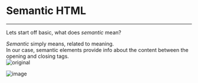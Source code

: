 # Semantic HTML

---

Lets start off basic, what does _semantic_ mean?

_Semantic_ simply means, related to meaning.<br>
In our case, semantic elements provide info about the content between the opening and closing tags.<br>
![original](https://github.com/AGENTno6/mesa_ffg_work_folder/assets/114108199/beff6036-af4a-4867-bcbd-4b2c37b83571)


![image](https://github.com/AGENTno6/mesa_ffg_work_folder/assets/114108199/5eff4627-d02c-4a89-8c04-ce01b23f81a9)
